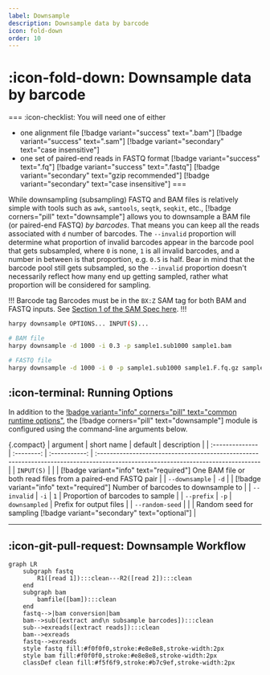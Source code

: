 ```yaml
---
label: Downsample
description: Downsample data by barcode
icon: fold-down
order: 10
---
```


# :icon-fold-down: Downsample data by barcode

===  :icon-checklist: You will need one of either
- one alignment file [!badge variant="success" text=".bam"] [!badge variant="success" text=".sam"] [!badge variant="secondary" text="case insensitive"]
- one set of paired-end reads in FASTQ format [!badge variant="success" text=".fq"] [!badge variant="success" text=".fastq"] [!badge variant="secondary" text="gzip recommended"] [!badge variant="secondary" text="case insensitive"]
===

While downsampling (subsampling) FASTQ and BAM files is relatively simple with tools such as `awk`, `samtools`, `seqtk`, `seqkit`, etc.,
[!badge corners="pill" text="downsample"] allows you to downsample a BAM file (or paired-end FASTQ) _by barcodes_. That means you can
keep all the reads associated with `d` number of barcodes. The `--invalid` proportion will determine what proportion of invalid barcodes appear in the barcode
pool that gets subsampled, where `0` is none, `1` is all invalid barcodes, and a number in between is that proportion, e.g. `0.5` is half.
Bear in mind that the barcode pool still gets subsampled, so the `--invalid` proportion doesn't necessarily reflect how many end up getting
sampled, rather what proportion will be considered for sampling. 

!!! Barcode tag
Barcodes must be in the `BX:Z` SAM tag for both BAM and FASTQ inputs. See [Section 1 of the SAM Spec here](https://samtools.github.io/hts-specs/SAMtags.pdf).
!!!

```bash usage
harpy downsample OPTIONS... INPUT(S)...
```

```bash example
# BAM file
harpy downsample -d 1000 -i 0.3 -p sample1.sub1000 sample1.bam

# FASTQ file
harpy downsample -d 1000 -i 0 -p sample1.sub1000 sample1.F.fq.gz sample1.R.fq.gz
```

## :icon-terminal: Running Options
In addition to the [!badge variant="info" corners="pill" text="common runtime options"](/commonoptions.md), the [!badge corners="pill" text="downsample"]
module is configured using the command-line arguments below.

{.compact}
| argument        | short name |    default    | description                                                                                                                       |
| :-------------- | :--------: | :-----------: | :-------------------------------------------------------------------------------------------------------------------------------- |
| `INPUT(S)`      |            |               | [!badge variant="info" text="required"] One BAM file or both read files from a paired-end FASTQ pair                              |
| `--downsample`  |    `-d`    |               | [!badge variant="info" text="required"] Number of barcodes to downsample to                                                       |
| `--invalid`     |    `-i`    |      `1`      | Proportion of barcodes to sample                                                                                                  |
| `--prefix`      |    `-p`    | `downsampled` | Prefix for output files                                                                                                           |
| `--random-seed` |            |               | Random seed for sampling [!badge variant="secondary" text="optional"]                                                             |

----
## :icon-git-pull-request: Downsample Workflow
```mermaid
graph LR
    subgraph fastq
        R1([read 1]):::clean---R2([read 2]):::clean
    end
    subgraph bam
        bamfile([bam]):::clean
    end
    fastq-->|bam conversion|bam
    bam-->sub([extract and\n subsample barcodes]):::clean
    sub-->exreads([extract reads]):::clean
    bam-->exreads
    fastq-->exreads
    style fastq fill:#f0f0f0,stroke:#e8e8e8,stroke-width:2px
    style bam fill:#f0f0f0,stroke:#e8e8e8,stroke-width:2px
    classDef clean fill:#f5f6f9,stroke:#b7c9ef,stroke-width:2px
```